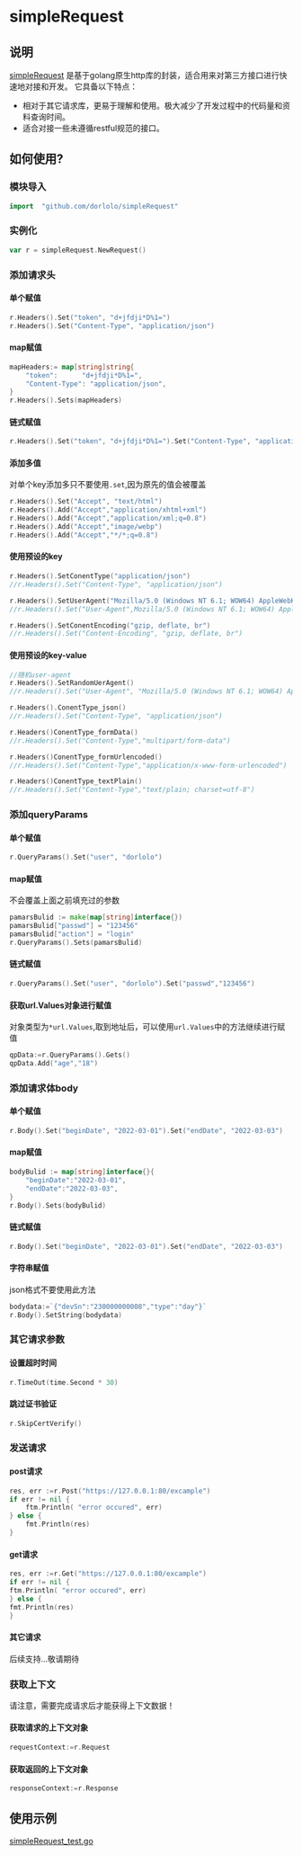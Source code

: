 # simpleRequest 
## 说明
[simpleRequest](www.github.com/dorlolo/simpleRequest) 是基于golang原生http库的封装，适合用来对第三方接口进行快速地对接和开发。
它具备以下特点：
- 相对于其它请求库，更易于理解和使用。极大减少了开发过程中的代码量和资料查询时间。
- 适合对接一些未遵循restful规范的接口。

## 如何使用?

### 模块导入

```go
import  "github.com/dorlolo/simpleRequest"
```

### 实例化

```go
var r = simpleRequest.NewRequest()
```

### 添加请求头

#### 单个赋值
```go
r.Headers().Set("token", "d+jfdji*D%1=")
r.Headers().Set("Content-Type", "application/json")
```

#### map赋值
```go
mapHeaders:= map[string]string{
    "token":      "d+jfdji*D%1=",
    "Content-Type": "application/json",
}
r.Headers().Sets(mapHeaders)
```

#### 链式赋值
```go
r.Headers().Set("token", "d+jfdji*D%1=").Set("Content-Type", "application/json")
```

#### 添加多值
对单个key添加多只不要使用`.set`,因为原先的值会被覆盖
```go
r.Headers().Set("Accept", "text/html")
r.Headers().Add("Accept","application/xhtml+xml")
r.Headers().Add("Accept","application/xml;q=0.8")
r.Headers().Add("Accept","image/webp")
r.Headers().Add("Accept","*/*;q=0.8")
```

#### 使用预设的key
```go
r.Headers().SetConentType("application/json")
//r.Headers().Set("Content-Type", "application/json")

r.Headers().SetUserAgent("Mozilla/5.0 (Windows NT 6.1; WOW64) AppleWebKit/535.1 (KHTML, like Gecko) Chrome/14.0.835.163 Safari/535.1"")
//r.Headers().Set("User-Agent",Mozilla/5.0 (Windows NT 6.1; WOW64) AppleWebKit/535.1 (KHTML, like Gecko) Chrome/14.0.835.163 Safari/535.1")

r.Headers().SetConentEncoding("gzip, deflate, br")
//r.Headers().Set("Content-Encoding", "gzip, deflate, br")
```

#### 使用预设的key-value
```go
//随机user-agent
r.Headers().SetRandomUerAgent()
//r.Headers().Set("User-Agent", "Mozilla/5.0 (Windows NT 6.1; WOW64) AppleWebKit/535.1 (KHTML, like Gecko) Chrome/14.0.835.163 Safari/535.1")

r.Headers().ConentType_json()
//r.Headers().Set("Content-Type", "application/json")

r.Headers()ConentType_formData()
//r.Headers().Set("Content-Type","multipart/form-data")

r.Headers()ConentType_formUrlencoded()
//r.Headers().Set("Content-Type","application/x-www-form-urlencoded")

r.Headers()ConentType_textPlain()
//r.Headers().Set("Content-Type","text/plain; charset=utf-8")
```

### 添加queryParams
#### 单个赋值
```go
r.QueryParams().Set("user", "dorlolo")
```
#### map赋值
不会覆盖上面之前填充过的参数
```go
pamarsBulid := make(map[string]interface{})
pamarsBulid["passwd"] = "123456"
pamarsBulid["action"] = "login"
r.QueryParams().Sets(pamarsBulid)
```

#### 链式赋值
```go
r.QueryParams().Set("user", "dorlolo").Set("passwd","123456")
```

#### 获取url.Values对象进行赋值
对象类型为`*url.Values`,取到地址后，可以使用`url.Values`中的方法继续进行赋值
```go
qpData:=r.QueryParams().Gets()
qpData.Add("age","18")
```

### 添加请求体body

#### 单个赋值
```go
r.Body().Set("beginDate", "2022-03-01").Set("endDate", "2022-03-03")

```

#### map赋值
```go
bodyBulid := map[string]interface{}{
    "beginDate":"2022-03-01",
	"endDate":"2022-03-03",
}
r.Body().Sets(bodyBulid)
```

#### 链式赋值
```go
r.Body().Set("beginDate", "2022-03-01").Set("endDate", "2022-03-03")
```

#### 字符串赋值
json格式不要使用此方法
```go
bodydata:=`{"devSn":"230000000008","type":"day"}`
r.Body().SetString(bodydata)
```

###  其它请求参数

#### 设置超时时间
```go
r.TimeOut(time.Second * 30)
```

#### 跳过证书验证
```go
r.SkipCertVerify()
```

### 发送请求
#### post请求
```go
res, err :=r.Post("https://127.0.0.1:80/excample")
if err != nil {
    ftm.Println( "error occured", err)
} else {
    fmt.Println(res)
}
```

#### get请求
```go
res, err :=r.Get("https://127.0.0.1:80/excample")
if err != nil {
ftm.Println( "error occured", err)
} else {
fmt.Println(res)
}
```
#### 其它请求
后续支持...敬请期待


### 获取上下文
请注意，需要完成请求后才能获得上下文数据！
#### 获取请求的上下文对象
```go
requestContext:=r.Request
```

#### 获取返回的上下文对象
```go
responseContext:=r.Response
```

## 使用示例
[simpleRequest_test.go](./test/simpleRequest_test.go)